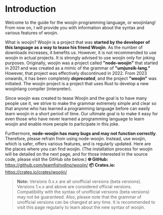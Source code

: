 # Introduction
Welcome to the guide for the woojin programming language, or woojinlang! From now on, I will provide you with information about the syntax and various features of woojin.

What is woojin? Woojin is a project that was **started by the developer of this language as a way to tease his friend Woojin**. As the number of downloads increases, it benefits us. However, it is not recommended to use woojin in actual projects. It is strongly advised to use woojin only for joking purposes. Originally, woojin was a project called **"node-woojin"** that started in 2021 and was created as a mimic of the grammar of **"umjunsik-lang."** However, that project was effectively discontinued in 2022. From 2023 onwards, it has been completely ***deprecated***, and the project **"woojin"** was initiated. The woojin project is a project that uses Rust to develop a new woojinlang compiler (interpreter).

Since woojin was created to tease Woojin and the goal is to have many people use it, we strive to make the grammar extremely simple and clear so that anyone who has learned a programming language before can easily learn woojin in a short period of time. Our ultimate goal is to make it easy for even those who have never learned a programming language to learn woojin and enable more people to participate in this joke.

Furthermore, **node-woojin has many bugs and may not function correctly**. Therefore, please refrain from using node-woojin. Instead, use woojin, which is safer, offers various features, and is regularly updated. Here are the places where you can find woojin. (The installation process for woojin will be detailed on the next page, and for those interested in the source code, please visit the GitHub site below.)
**🌐 GitHub:** https://github.com/teamfishydino/woojin/
**📦 Crates.io:** https://crates.io/crates/woojin/

> **Note:** Versions 0.x.x are all unofficial versions (beta versions). Versions 1.x.x and above are considered official versions. Compatibility with the syntax of unofficial versions (beta versions) may not be guaranteed. Also, please note that the grammar of unofficial versions can be changed at any time. It is recommended to visit this page regularly to learn about the new syntax of woojin.
